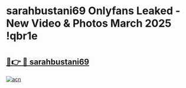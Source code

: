 # sarahbustani69 Onlyfans Leaked - New Video & Photos March 2025 !qbr1e

# <h2><a href="https://uqlbm0.iuczelnia.edu.pl?title=sarahbustani69&ref=qbr1e">🔗👉 🔴 sarahbustani69</a></h2>

[![acn](https://github.com/user-attachments/assets/0f9c940e-d8b0-45ae-aac7-cd30a18b3e1c)](https://uqlbm0.iuczelnia.edu.pl?title=sarahbustani69&ref=qbr1e)

